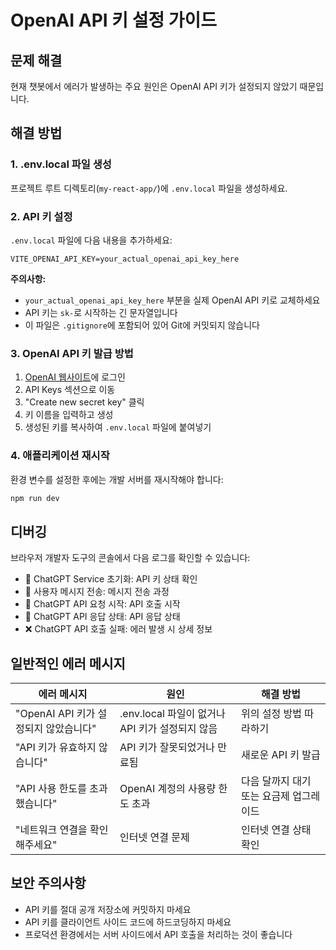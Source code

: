 # OpenAI API 키 설정 가이드

## 문제 해결
현재 챗봇에서 에러가 발생하는 주요 원인은 OpenAI API 키가 설정되지 않았기 때문입니다.

## 해결 방법

### 1. .env.local 파일 생성
프로젝트 루트 디렉토리(`my-react-app/`)에 `.env.local` 파일을 생성하세요.

### 2. API 키 설정
`.env.local` 파일에 다음 내용을 추가하세요:

```env
VITE_OPENAI_API_KEY=your_actual_openai_api_key_here
```

**주의사항:**
- `your_actual_openai_api_key_here` 부분을 실제 OpenAI API 키로 교체하세요
- API 키는 `sk-`로 시작하는 긴 문자열입니다
- 이 파일은 `.gitignore`에 포함되어 있어 Git에 커밋되지 않습니다

### 3. OpenAI API 키 발급 방법
1. [OpenAI 웹사이트](https://platform.openai.com/)에 로그인
2. API Keys 섹션으로 이동
3. "Create new secret key" 클릭
4. 키 이름을 입력하고 생성
5. 생성된 키를 복사하여 `.env.local` 파일에 붙여넣기

### 4. 애플리케이션 재시작
환경 변수를 설정한 후에는 개발 서버를 재시작해야 합니다:

```bash
npm run dev
```

## 디버깅
브라우저 개발자 도구의 콘솔에서 다음 로그를 확인할 수 있습니다:

- 🔑 ChatGPT Service 초기화: API 키 상태 확인
- 💬 사용자 메시지 전송: 메시지 전송 과정
- 🚀 ChatGPT API 요청 시작: API 호출 시작
- 📡 ChatGPT API 응답 상태: API 응답 상태
- ❌ ChatGPT API 호출 실패: 에러 발생 시 상세 정보

## 일반적인 에러 메시지

| 에러 메시지 | 원인 | 해결 방법 |
|------------|------|-----------|
| "OpenAI API 키가 설정되지 않았습니다" | .env.local 파일이 없거나 API 키가 설정되지 않음 | 위의 설정 방법 따라하기 |
| "API 키가 유효하지 않습니다" | API 키가 잘못되었거나 만료됨 | 새로운 API 키 발급 |
| "API 사용 한도를 초과했습니다" | OpenAI 계정의 사용량 한도 초과 | 다음 달까지 대기 또는 요금제 업그레이드 |
| "네트워크 연결을 확인해주세요" | 인터넷 연결 문제 | 인터넷 연결 상태 확인 |

## 보안 주의사항
- API 키를 절대 공개 저장소에 커밋하지 마세요
- API 키를 클라이언트 사이드 코드에 하드코딩하지 마세요
- 프로덕션 환경에서는 서버 사이드에서 API 호출을 처리하는 것이 좋습니다
